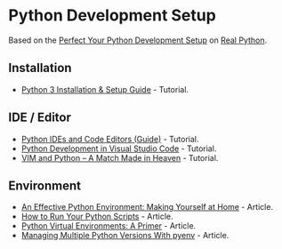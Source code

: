 # Python Development Setup

Based on the [Perfect Your Python Development Setup](https://realpython.com/learning-paths/perfect-your-python-development-setup/) on [Real Python](https://realpython.com/).

## Installation

* [Python 3 Installation & Setup Guide](https://realpython.com/installing-python/) - Tutorial.

## IDE / Editor

* [Python IDEs and Code Editors (Guide)](https://realpython.com/python-ides-code-editors-guide/) - Tutorial.
* [Python Development in Visual Studio Code](https://realpython.com/python-development-visual-studio-code/) - Tutorial.
* [VIM and Python – A Match Made in Heaven](https://realpython.com/vim-and-python-a-match-made-in-heaven/) - Tutorial.

## Environment

* [An Effective Python Environment: Making Yourself at Home](https://realpython.com/effective-python-environment/) - Article.
* [How to Run Your Python Scripts](https://realpython.com/run-python-scripts/) - Article.
* [Python Virtual Environments: A Primer](https://realpython.com/python-virtual-environments-a-primer/) - Article.
* [Managing Multiple Python Versions With pyenv](https://realpython.com/intro-to-pyenv/) - Article.
